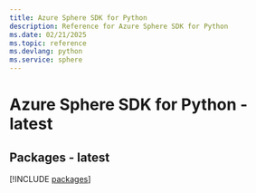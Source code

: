 ```yaml
---
title: Azure Sphere SDK for Python
description: Reference for Azure Sphere SDK for Python
ms.date: 02/21/2025
ms.topic: reference
ms.devlang: python
ms.service: sphere
---
```

# Azure Sphere SDK for Python - latest
## Packages - latest
[!INCLUDE [packages](sphere-index.md)]